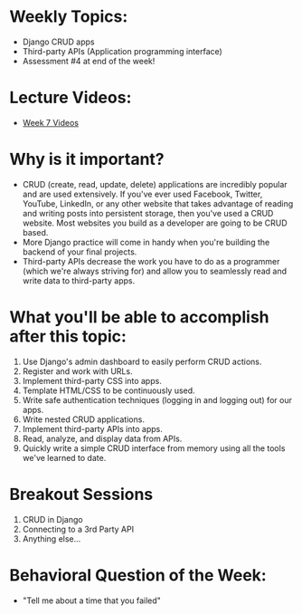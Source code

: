 # Weekly Topics:
- Django CRUD apps
- Third-party APIs (Application programming interface)
- Assessment #4 at end of the week!

# Lecture Videos:
- [Week 7 Videos](https://www.youtube.com/watch?v=SLFFVOVymrI&list=PLu0CiQ7bzwETqTq4rB-4pwxUuKial0_7-)

# Why is it important?
- CRUD (create, read, update, delete) applications are incredibly popular and are used extensively. If you've ever used Facebook, Twitter, YouTube, LinkedIn, or any other website that takes advantage of reading and writing posts into persistent storage, then you've used a CRUD website. Most websites you build as a developer are going to be CRUD based.
- More Django practice will come in handy when you're building the backend of your final projects.
- Third-party APIs decrease the work you have to do as a programmer (which we're always striving for) and allow you to seamlessly read and write data to third-party apps.

# What you'll be able to accomplish after this topic:
1. Use Django's admin dashboard to easily perform CRUD actions.
3. Register and work with URLs.
4. Implement third-party CSS into apps.
5. Template HTML/CSS to be continuously used.
6. Write safe authentication techniques (logging in and logging out) for our apps.
7. Write nested CRUD applications.
8. Implement third-party APIs into apps.
9. Read, analyze, and display data from APIs.
10. Quickly write a simple CRUD interface from memory using all the tools we've learned to date.

# Breakout Sessions
1. CRUD in Django
2. Connecting to a 3rd Party API
3. Anything else...

# Behavioral Question of the Week:
- "Tell me about a time that you failed"
